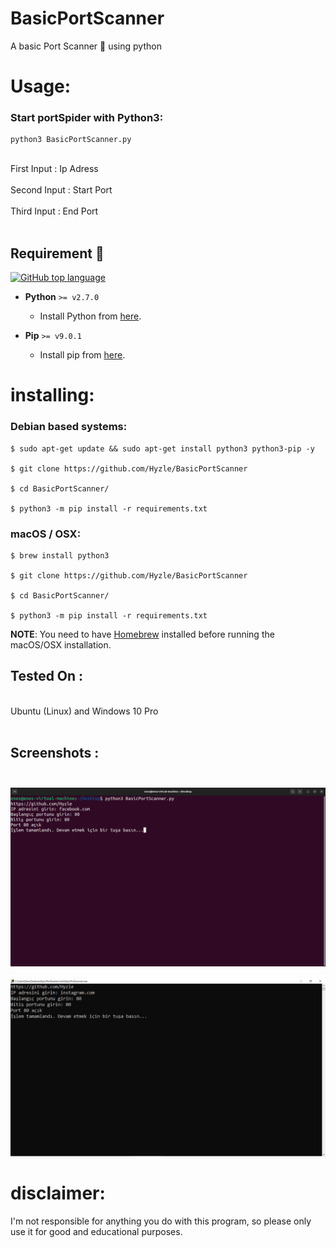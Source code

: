 # BasicPortScanner
A basic Port Scanner :mag_right: using python <br>
# Usage:

  <h3>Start portSpider with Python3:</h3> 

```
python3 BasicPortScanner.py
```
<br>
First Input : Ip Adress <br> <br>
Second Input : Start Port <br> <br>
Third Input : End Port <br> <br>

## Requirement :rotating_light:

 [![GitHub top language](https://img.shields.io/github/languages/top/vinitshahdeo/PortScanner?logo=python&logoColor=white)](https://www.python.org/)

- **Python** `>= v2.7.0`
    - Install Python from [here](https://www.python.org/).
    
- **Pip** `>= v9.0.1`
    - Install pip from [here](https://pip.pypa.io/en/stable/installing/).

# installing:

  <h3>Debian based systems:</h3>

```
$ sudo apt-get update && sudo apt-get install python3 python3-pip -y

$ git clone https://github.com/Hyzle/BasicPortScanner

$ cd BasicPortScanner/

$ python3 -m pip install -r requirements.txt
```

  <h3>macOS / OSX:</h3>

```
$ brew install python3

$ git clone https://github.com/Hyzle/BasicPortScanner

$ cd BasicPortScanner/

$ python3 -m pip install -r requirements.txt
```
**NOTE**: You need to have [Homebrew](http://brew.sh/) installed before running the macOS/OSX installation.<br>
## Tested On : 
<br> Ubuntu (Linux) and Windows 10 Pro  <br> <br> 
## Screenshots : <br> <br>
<img src="linux.png"> <br> <br> <img src="Windows.png">

# disclaimer:
  I'm not responsible for anything you do with this program, so please only use it for good and educational purposes.
